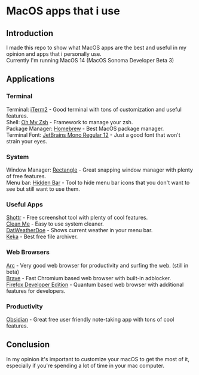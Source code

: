 # MacOS apps that i use

## Introduction
I made this repo to show what MacOS apps are the best and useful in my opinion and apps that i personally use.  
Currently I'm running MacOS 14 (MacOS Sonoma Developer Beta 3)

## Applications
### Terminal
Terminal: [iTerm2](https://iterm2.com/) - Good terminal with tons of customization and useful features.  
Shell: [Oh My Zsh](https://ohmyz.sh/) - Framework to manage your zsh.  
Package Manager: [Homebrew](https://brew.sh/) - Best MacOS package manager.  
Terminal Font: [JetBrains Mono Regular 12](https://www.nerdfonts.com/font-downloads) - Just a good font that won't strain your eyes.  

### System
Window Manager: [Rectangle](https://rectangleapp.com/) - Great snapping window manager with plenty of free features.  
Menu bar: [Hidden Bar](https://superbits.co/hidden/) - Tool to hide menu bar icons that you don't want to see but still want to use them.  

### Useful Apps
[Shottr](https://shottr.cc/) - Free screenshot tool with plenty of cool features.  
[Clean Me](https://kevin-de-koninck.github.io/Clean-Me/) - Easy to use system cleaner.  
[DatWeatherDoe](https://github.com/inderdhir/DatWeatherDoe) - Shows current weather in your menu bar.  
[Keka](https://www.keka.io/en/) - Best free file archiver.  

### Web Browsers
[Arc](https://arc.net/) - Very good web browser for productivity and surfing the web. (still in beta)  
[Brave](https://brave.com/) - Fast Chromium based web browser with built-in adblocker.  
[Firefox Developer Edition](https://www.mozilla.org/en-US/firefox/developer/) - Quantum based web browser with additional features for developers.  

### Productivity
[Obsidian](https://obsidian.md/) - Great free user friendly note-taking app with tons of cool features.  

## Conclusion
In my opinion it's important to customize your macOS to get the most of it, especially if you're spending a lot of time in your mac computer.
